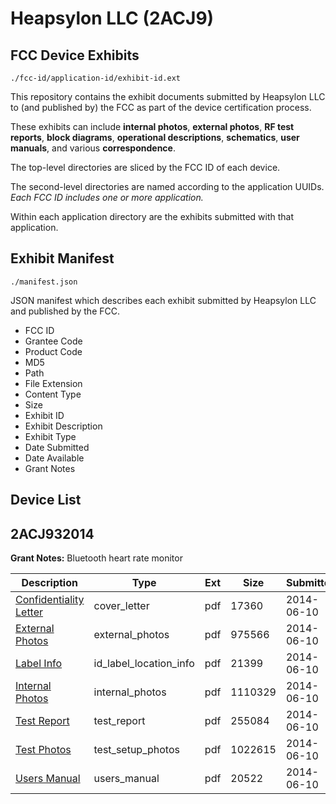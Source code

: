 # Heapsylon LLC (2ACJ9)
## FCC Device Exhibits

```
./fcc-id/application-id/exhibit-id.ext
```

This repository contains the exhibit documents submitted by Heapsylon LLC to (and published by) the FCC as part of the device certification process.

These exhibits can include **internal photos**, **external photos**, **RF test reports**, **block diagrams**, **operational descriptions**, **schematics**, **user manuals**, and various **correspondence**.

The top-level directories are sliced by the FCC ID of each device.

The second-level directories are named according to the application UUIDs. *Each FCC ID includes one or more application.*

Within each application directory are the exhibits submitted with that application. 

## Exhibit Manifest

```
./manifest.json
```

JSON manifest which describes each exhibit submitted by Heapsylon LLC and published by the FCC.

- FCC ID
- Grantee Code
- Product Code
- MD5
- Path
- File Extension
- Content Type
- Size
- Exhibit ID
- Exhibit Description
- Exhibit Type
- Date Submitted
- Date Available
- Grant Notes

## Device List
## 2ACJ932014
**Grant Notes:** Bluetooth heart rate monitor

| Description | Type | Ext | Size | Submitted | Available |
| ----------- | ---- | --- | ---- | --------- | --------- |
| [Confidentiality Letter](2ACJ932014/7bb89c63ee5912085ebdeb622615b5c1/2290306.pdf) | cover_letter | pdf | 17360 | 2014-06-10 | 2014-06-10 |
| [External Photos](2ACJ932014/7bb89c63ee5912085ebdeb622615b5c1/2290307.pdf) | external_photos | pdf | 975566 | 2014-06-10 | 2014-06-10 |
| [Label Info](2ACJ932014/7bb89c63ee5912085ebdeb622615b5c1/2290309.pdf) | id_label_location_info | pdf | 21399 | 2014-06-10 | 2014-06-10 |
| [Internal Photos](2ACJ932014/7bb89c63ee5912085ebdeb622615b5c1/2290308.pdf) | internal_photos | pdf | 1110329 | 2014-06-10 | 2014-06-10 |
| [Test Report](2ACJ932014/7bb89c63ee5912085ebdeb622615b5c1/2290312.pdf) | test_report | pdf | 255084 | 2014-06-10 | 2014-06-10 |
| [Test Photos](2ACJ932014/7bb89c63ee5912085ebdeb622615b5c1/2290311.pdf) | test_setup_photos | pdf | 1022615 | 2014-06-10 | 2014-06-10 |
| [Users Manual](2ACJ932014/7bb89c63ee5912085ebdeb622615b5c1/2290310.pdf) | users_manual | pdf | 20522 | 2014-06-10 | 2014-06-10 |
